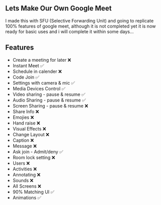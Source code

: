 ## Lets Make Our Own Google Meet

I made this with SFU (Selective Forwarding Unit) and going to replicate 100% features of google meet, although it is not completed yet it is now ready for basic uses and i will complete it within some days...

## Features

- Create a meeting for later ❌
- Instant Meet ✅
- Schedule in calender ❌
- Code Join ✅
- Settings with camera & mic ✅
- Media Devices Control ✅
- Video sharing - pause & resume ✅
- Audio Sharing - pause & resume ✅
- Screen Sharing - pause & resume ❌
- Share Info ❌
- Emojies ❌
- Hand raise ❌
- Visual Effects ❌
- Change Layout ❌
- Caption ❌
- Message ❌
- Ask join - Admit/deny ✅
- Room lock setting ❌
- Users ❌
- Activities ❌
- Annotating ❌
- Sounds ❌
- All Screens ❌
- 90% Matching UI ✅
- Animations ✅